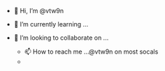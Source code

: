 - 👋 Hi, I’m @vtw9n

- 🌱 I’m currently learning ...
- 💞️ I’m looking to collaborate on ...
  - 📫 How to reach me ...@vtw9n on most socals
  - 

<!---
vtw9n/vtw9n is a ✨ special ✨ repository because its `README.md` (this file) appears on your GitHub profile.
You can click the Preview link to take a look at your changes.
--->
